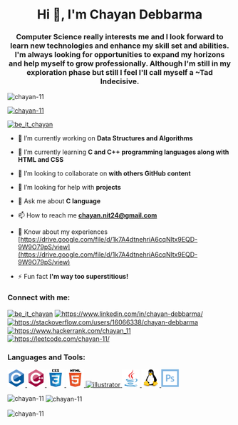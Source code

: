 <h1 align="center">Hi 👋, I'm Chayan Debbarma</h1>
<h3 align="center">Computer Science really interests me and I look forward to learn new technologies and enhance my skill set and abilities. I'm always looking for opportunities to expand my horizons and help myself to grow professionally. Although I'm still in my exploration phase but still I feel I'll call myself a ~Tad Indecisive.</h3>

<p align="left"> <img src="https://komarev.com/ghpvc/?username=chayan-11&label=Profile%20views&color=0e75b6&style=flat" alt="chayan-11" /> </p>

<p align="left"> <a href="https://github.com/ryo-ma/github-profile-trophy"><img src="https://github-profile-trophy.vercel.app/?username=chayan-11" alt="chayan-11" /></a> </p>

<p align="left"> <a href="https://twitter.com/be_it_chayan" target="blank"><img src="https://img.shields.io/twitter/follow/be_it_chayan?logo=twitter&style=for-the-badge" alt="be_it_chayan" /></a> </p>

- 🔭 I’m currently working on **Data Structures and Algorithms**

- 🌱 I’m currently learning **C and C++ programming languages along with HTML and CSS**

- 👯 I’m looking to collaborate on **with others GitHub content**

- 🤝 I’m looking for help with **projects**

- 💬 Ask me about **C language**

- 📫 How to reach me **chayan.nit24@gmail.com**

- 📄 Know about my experiences [https://drive.google.com/file/d/1k7A4dtnehriA6cqNltx9EQD-9W9O79pS/view](https://drive.google.com/file/d/1k7A4dtnehriA6cqNltx9EQD-9W9O79pS/view)

- ⚡ Fun fact **I'm way too superstitious!**

<h3 align="left">Connect with me:</h3>
<p align="left">
<a href="https://twitter.com/be_it_chayan" target="blank"><img align="center" src="https://raw.githubusercontent.com/rahuldkjain/github-profile-readme-generator/master/src/images/icons/Social/twitter.svg" alt="be_it_chayan" height="30" width="40" /></a>
<a href="https://www.linkedin.com/in/chayan-debbarma/" target="blank"><img align="center" src="https://raw.githubusercontent.com/rahuldkjain/github-profile-readme-generator/master/src/images/icons/Social/linked-in-alt.svg" alt="https://www.linkedin.com/in/chayan-debbarma/" height="30" width="40" /></a>
<a href="https://stackoverflow.com/users/https://stackoverflow.com/users/16066338/chayan-debbarma" target="blank"><img align="center" src="https://raw.githubusercontent.com/rahuldkjain/github-profile-readme-generator/master/src/images/icons/Social/stack-overflow.svg" alt="https://stackoverflow.com/users/16066338/chayan-debbarma" height="30" width="40" /></a>
<a href="https://www.hackerrank.com/https://www.hackerrank.com/chayan_11" target="blank"><img align="center" src="https://raw.githubusercontent.com/rahuldkjain/github-profile-readme-generator/master/src/images/icons/Social/hackerrank.svg" alt="https://www.hackerrank.com/chayan_11" height="30" width="40" /></a>
<a href="https://www.leetcode.com/https://leetcode.com/chayan-11/" target="blank"><img align="center" src="https://raw.githubusercontent.com/rahuldkjain/github-profile-readme-generator/master/src/images/icons/Social/leet-code.svg" alt="https://leetcode.com/chayan-11/" height="30" width="40" /></a>
</p>

<h3 align="left">Languages and Tools:</h3>
<p align="left"> <a href="https://www.cprogramming.com/" target="_blank"> <img src="https://raw.githubusercontent.com/devicons/devicon/master/icons/c/c-original.svg" alt="c" width="40" height="40"/> </a> <a href="https://www.w3schools.com/cpp/" target="_blank"> <img src="https://raw.githubusercontent.com/devicons/devicon/master/icons/cplusplus/cplusplus-original.svg" alt="cplusplus" width="40" height="40"/> </a> <a href="https://www.w3schools.com/css/" target="_blank"> <img src="https://raw.githubusercontent.com/devicons/devicon/master/icons/css3/css3-original-wordmark.svg" alt="css3" width="40" height="40"/> </a> <a href="https://www.w3.org/html/" target="_blank"> <img src="https://raw.githubusercontent.com/devicons/devicon/master/icons/html5/html5-original-wordmark.svg" alt="html5" width="40" height="40"/> </a> <a href="https://www.adobe.com/in/products/illustrator.html" target="_blank"> <img src="https://www.vectorlogo.zone/logos/adobe_illustrator/adobe_illustrator-icon.svg" alt="illustrator" width="40" height="40"/> </a> <a href="https://www.java.com" target="_blank"> <img src="https://raw.githubusercontent.com/devicons/devicon/master/icons/java/java-original.svg" alt="java" width="40" height="40"/> </a> <a href="https://www.linux.org/" target="_blank"> <img src="https://raw.githubusercontent.com/devicons/devicon/master/icons/linux/linux-original.svg" alt="linux" width="40" height="40"/> </a> <a href="https://www.photoshop.com/en" target="_blank"> <img src="https://raw.githubusercontent.com/devicons/devicon/master/icons/photoshop/photoshop-line.svg" alt="photoshop" width="40" height="40"/> </a> </p>

<p><img align="left" src="https://github-readme-stats.vercel.app/api/top-langs?username=chayan-11&show_icons=true&locale=en&layout=compact" alt="chayan-11" /></p>

<p>&nbsp;<img align="center" src="https://github-readme-stats.vercel.app/api?username=chayan-11&show_icons=true&locale=en" alt="chayan-11" /></p>

<p><img align="center" src="https://github-readme-streak-stats.herokuapp.com/?user=chayan-11&" alt="chayan-11" /></p>


